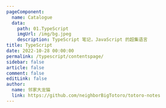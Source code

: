 ```yaml
---
pageComponent: 
  name: Catalogue
  data: 
    path: 01.TypeScript
    imgUrl: /img/bg.jpeg
    description: TypeScript 笔记，JavaScript 的超集语言
title: TypeScript 
date: 2022-10-28 00:00:00
permalink: /typescript/contentspage/
sidebar: false
article: false
comment: false
editLink: false
author: 
  name: 邻家大龙猫
  link: https://github.com/neighborBigTotoro/totoro-notes
---
```

